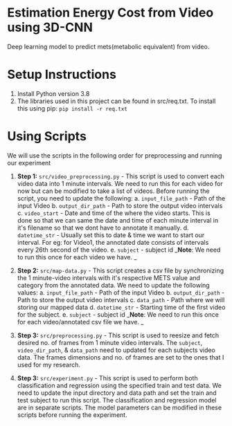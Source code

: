 # Estimation Energy Cost from Video using 3D-CNN
Deep learning model to predict mets(metabolic equivalent) from video. 

# Setup Instructions
1. Install Python version 3.8
2. The libraries used in this project can be found in src/req.txt. To install this using pip: `pip install -r req.txt`

# Using Scripts
We will use the scripts in the following order for preprocessing and running our experiment
1. **Step 1:** `src/video_preprocessing.py` - This script is used to convert each video data into 1 minute intervals. We need to run this for each video for now but can be modified to take a list of videos. Before running the script, you need to update the following: 
  a. `input_file_path` - Path of the input Video
  b. `output_dir_path` - Path to store the output video intervals
  c. `video_start` - Date and time of the where the video starts. This is done so that we can same the date and time of each minute interval in it's filename so that we dont have to annotate it manually. 
  d. `datetime_str` - Usually set this to date & time we want to start our interval. For eg: for Video1, the annotated date consists of intervals every 26th second of the video.
  e. `subject` - subject id 
_**Note**: We need to run this once for each video we have. _

2. **Step 2:** `src/map-data.py` - This script creates a csv file by synchronizing the 1 minute-video intervals with it's respective METS value and category from the annotated data. We need to update the following values: 
  a. `input_file_path` - Path of the input Video
  b. `output_dir_path` - Path to store the output video intervals
  c. `data_path` - Path where we will storing our mapped data
  d. `datetime_str` - Starting time of the first video for the subject. 
  e. `subject` - subject id 
_**Note**: We need to run this once for each video/annotated csv file we have. _

3. **Step 3:** `src/preprocessing.py` - This script is used to reesize and fetch desired no. of frames from 1 minute video intervals. The `subject`, `video_dir_path`, & `data_path` need to updated for each subjects video data. The frames dimensions and no. of frames are set to the ones that I used for my research. 

4. **Step 3:** `src/experiment.py` - This script is used to perform both classification and regression using the specified train and test data. We need to update the input directory and data path and set the train and test subject to run this script. The classification and regression model are in separate scripts. The model parameters can be modified in these scripts before running the experiment. 







